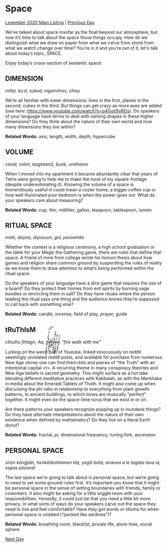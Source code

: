 # Space
[Lexember 2020 Main Listing](../../toc_lex20) | [Previous Day](18)

We’ve talked about space insofar as the float beyond our atmosphere, but now it’s time to talk about the space those things occupy. How do we distinguish what we draw on paper from what we carve from stone from what we watch change over time? You’re in it and you’re out of it, let's talk about today’s topic, SPACE.

Enjoy today’s cross-section of semantic space:

## DIMENSION

_mitta, buʿd, sukod, niganvhisv, chisu_

We’re all familiar with lower dimensions: lines in the first, planes in the second, cubes in the third. But things can get crazy as more axes are added (see here: https://www.youtube.com/watch?v=p4Gotl9vRGs). Do speakers of your language have terms to deal with naming shapes in these higher dimensions? Do they think about the nature of their own world and how many dimensions they live within?

**Related Words:** axis, length, width, depth, hypercube

## VOLUME

_caval, volim, bagtaamž, buok, umthamo_

When I moved into my apartment it became abundantly clear that years of Tetris were going to help me to make the most of my square-footage (despite underestimating it). Knowing the volume of a space is tremendously useful–it could mean a cozier home, a bigger coffee cup or how well illuminated your bedroom is when the power goes out. What do your speakers care about measuring?

**Related Words:** cup, liter, milliliter, gallon, teaspoon, tablespoon, lumen

## RITUAL SPACE

_rreth, dayira, diyosuun, gol, porowhita_

Whether the context is a religious ceremony, a high school graduation or the table for your Magic the Gathering game, there are rules that define that space. A friend of mine from college wrote his honors thesis about how games and religion share common ground by suspending the rules of reality as we know them to draw attention to what’s being performed within the ritual space.

Do the speakers of your language have a dice game that requires the use of a board? Do they protect their homes from evil spirits by burning sage bundles or encircling them in salt? Do they have rituals where the person leading the ritual says one thing and the audience knows they’re supposed to call back with something else?

**Related Words:** candle, incense, field of play, prayer, guide

## tRuThIsM

_cthulhu fhtagn, Aa, b̵̺̩̦͉͓̬̼͎̝̣̮̩̔̋̏̒̊͑̐͗̀̚̚͝͝͠ẽ̶̢̛͍̫͇̤̬͙̒͜ľ̶̮̤̪̝͛i̴͎͇̙̮̓̎e̷̙̘̤̭̼͓͖͒̑̓̈́̏͊͒̎͜v̶̱͉͕͉̰̪̮̥̲̳̲̈́̾̾͆̐ͅë̴̛͙̩̮̲̺̱̼̘̜́̋́́͒, “fire walk with me”_

Lurking on the weird part of Youtube, linked innocuously on reddit seemingly unrelated reddit posts, and available for purchase from numerous New Age stores one can find them–bits and pieces of “the Truth” with an intentional capital \<t\>. A recurring theme in many conspiracy theories and New Age beliefs is sacred geometry. This might surface as a hot take blending different meditative practices with Kabbalah, as with the Merkhaba in media about the Emerald Tablets of Thoth. It might also come up when discussing the phi ratio in relationship to everything from plant growth patterns, to ancient buildings, to which tones are musically “perfect” together. It might even be the space-time torus that we exist in or on.

Are there patterns your speakers recognize popping up in mundane things? Do they have alternate interpretations about the nature of their own existence when defined by mathematics? Do they live on a literal Earth donut?

**Related Words:** fractal, pi, dimensional frequency, tuning fork, ascension

## PERSONAL SPACE

_sīrén kōngjiān, henkilökohtainen tila, yegili bota, avanoa a le tagata lava ia, espas pèsonèl_

The last space we’re going to talk about is personal space, but we’re going to need to set some ground-rules first. It’s important you know that it might be personal space in the sense of setting boundaries with friends, family or coworkers. It also might be asking for a little wiggle room with your responsibilities. Honestly, it could just be that you need a little bit more privacy. In what sorts of ways do your speakers carve out the space they need to live and feel comfortable? Have they got words or idioms for when personal space is violated (“packed like sardines”)?

**Related Words:** breathing room, blacklist, private life, alone time, social sphere

[Next Day](20)
